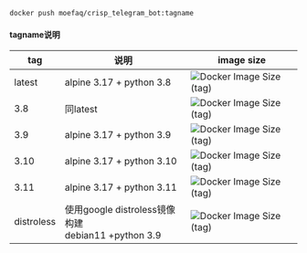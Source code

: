     docker push moefaq/crisp_telegram_bot:tagname
#### tagname说明
| tag        | 说明                                                  | image size                                                                                                |
| ---------- | ----------------------------------------------------- | --------------------------------------------------------------------------------------------------------- |
| latest     | alpine 3.17 + python 3.8                              | ![Docker Image Size (tag)](https://img.shields.io/docker/image-size/moefaq/crisp_telegram_bot/latest)     |
| 3.8        | 同latest                                              | ![Docker Image Size (tag)](https://img.shields.io/docker/image-size/moefaq/crisp_telegram_bot/py3.8)      |
| 3.9        | alpine 3.17 + python 3.9                              | ![Docker Image Size (tag)](https://img.shields.io/docker/image-size/moefaq/crisp_telegram_bot/py3.9)      |
| 3.10       | alpine 3.17 + python 3.10                             | ![Docker Image Size (tag)](https://img.shields.io/docker/image-size/moefaq/crisp_telegram_bot/py3.10)     |
| 3.11       | alpine 3.17 + python 3.11                             | ![Docker Image Size (tag)](https://img.shields.io/docker/image-size/moefaq/crisp_telegram_bot/py3.11)     |
| distroless | 使用google distroless镜像构建<br>debian11 +python 3.9 | ![Docker Image Size (tag)](https://img.shields.io/docker/image-size/moefaq/crisp_telegram_bot/distroless) |